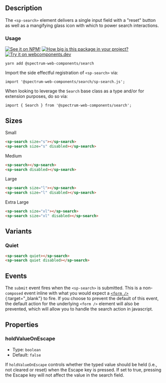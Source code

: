 ## Description

The `<sp-search>` element delivers a single input field with a "reset" button as well as a mangifying glass icon with which to power search interactions.

### Usage

[![See it on NPM!](https://img.shields.io/npm/v/@spectrum-web-components/search?style=for-the-badge)](https://www.npmjs.com/package/@spectrum-web-components/search)
[![How big is this package in your project?](https://img.shields.io/bundlephobia/minzip/@spectrum-web-components/search?style=for-the-badge)](https://bundlephobia.com/result?p=@spectrum-web-components/search)
[![Try it on webcomponents.dev](https://img.shields.io/badge/Try%20it%20on-webcomponents.dev-green?style=for-the-badge)](https://webcomponents.dev/edit/collection/fO75441E1Q5ZlI0e9pgq/RF8kOBhUdLovmzyZMpTk/src/index.ts)

```
yarn add @spectrum-web-components/search
```

Import the side effectful registration of `<sp-search>` via:

```
import '@spectrum-web-components/search/sp-search.js';
```

When looking to leverage the `Search` base class as a type and/or for extension purposes, do so via:

```
import { Search } from '@spectrum-web-components/search';
```

## Sizes

<sp-tabs selected="m" auto label="Size Attribute Options">
<sp-tab value="s">Small</sp-tab>
<sp-tab-panel value="s">

```html
<sp-search size="s"></sp-search>
<sp-search size="s" disabled></sp-search>
```

</sp-tab-panel>
<sp-tab value="m">Medium</sp-tab>
<sp-tab-panel value="m">

```html
<sp-search></sp-search>
<sp-search disabled></sp-search>
```

</sp-tab-panel>
<sp-tab value="l">Large</sp-tab>
<sp-tab-panel value="l">

```html
<sp-search size="l"></sp-search>
<sp-search size="l" disabled></sp-search>
```

</sp-tab-panel>
<sp-tab value="xl">Extra Large</sp-tab>
<sp-tab-panel value="xl">

```html
<sp-search size="xl"></sp-search>
<sp-search size="xl" disabled></sp-search>
```

</sp-tab-panel>
</sp-tabs>

## Variants

### Quiet

```html
<sp-search quiet></sp-search>
<sp-search quiet disabled></sp-search>
```

## Events

The `submit` event fires when the `<sp-search>` is submitted. This is a non-`composed` event inline with what you would expect a [`<form />`](https://developer.mozilla.org/en-US/docs/Web/API/HTMLFormElement/submit_event){:target="\_blank"} to fire. If you choose to prevent the default of this event, the default action for the underlying `<form />` element will also be prevented, which will allow you to handle the search action in javascript.

## Properties

### holdValueOnEscape

-   Type: `boolean`
-   Default: `false`

If `holdValueOnEscape` controls whether the typed value should be held (i.e., not cleared or reset) when the Escape key is pressed. If set to true, pressing the Escape key will not affect the value in the search field.
